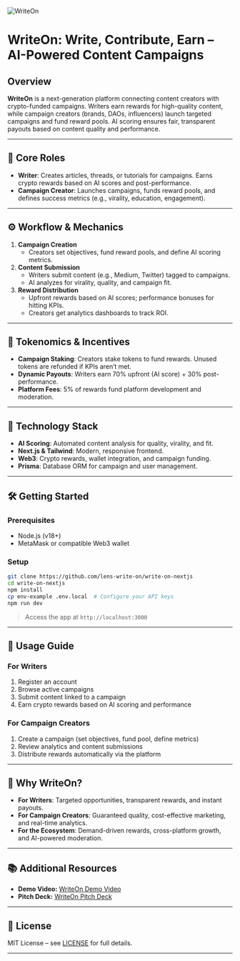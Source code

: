 ![WriteOn](https://github.com/user-attachments/assets/48e8d273-bbe2-4f7d-a168-f284ec6036e4)
# WriteOn: Write, Contribute, Earn – AI-Powered Content Campaigns

## Overview
**WriteOn** is a next-generation platform connecting content creators with crypto-funded campaigns. Writers earn rewards for high-quality content, while campaign creators (brands, DAOs, influencers) launch targeted campaigns and fund reward pools. AI scoring ensures fair, transparent payouts based on content quality and performance.

---

## 🚀 Core Roles

- **Writer**: Creates articles, threads, or tutorials for campaigns. Earns crypto rewards based on AI scores and post-performance.
- **Campaign Creator**: Launches campaigns, funds reward pools, and defines success metrics (e.g., virality, education, engagement).

---

## ⚙️ Workflow & Mechanics

1. **Campaign Creation**
   - Creators set objectives, fund reward pools, and define AI scoring metrics.
2. **Content Submission**
   - Writers submit content (e.g., Medium, Twitter) tagged to campaigns.
   - AI analyzes for virality, quality, and campaign fit.
3. **Reward Distribution**
   - Upfront rewards based on AI scores; performance bonuses for hitting KPIs.
   - Creators get analytics dashboards to track ROI.

---

## 💸 Tokenomics & Incentives

- **Campaign Staking**: Creators stake tokens to fund rewards. Unused tokens are refunded if KPIs aren’t met.
- **Dynamic Payouts**: Writers earn 70% upfront (AI score) + 30% post-performance.
- **Platform Fees**: 5% of rewards fund platform development and moderation.

---

## 🧠 Technology Stack

- **AI Scoring**: Automated content analysis for quality, virality, and fit.
- **Next.js & Tailwind**: Modern, responsive frontend.
- **Web3**: Crypto rewards, wallet integration, and campaign funding.
- **Prisma**: Database ORM for campaign and user management.

---

## 🛠️ Getting Started

### Prerequisites
- Node.js (v18+)
- MetaMask or compatible Web3 wallet

### Setup
```bash
git clone https://github.com/lens-write-on/write-on-nextjs
cd write-on-nextjs
npm install
cp env-example .env.local  # Configure your API keys
npm run dev
```
> Access the app at `http://localhost:3000`

---

## 📝 Usage Guide

### For Writers
1. Register an account
2. Browse active campaigns
3. Submit content linked to a campaign
4. Earn crypto rewards based on AI scoring and performance

### For Campaign Creators
1. Create a campaign (set objectives, fund pool, define metrics)
2. Review analytics and content submissions
3. Distribute rewards automatically via the platform

---

## 🌟 Why WriteOn?
- **For Writers**: Targeted opportunities, transparent rewards, and instant payouts.
- **For Campaign Creators**: Guaranteed quality, cost-effective marketing, and real-time analytics.
- **For the Ecosystem**: Demand-driven rewards, cross-platform growth, and AI-powered moderation.

---
## 📚 Additional Resources
- **Demo Video:** [WriteOn Demo Video](https://youtu.be/oWiTPByKY1c)
- **Pitch Deck:** [WriteOn Pitch Deck](https://drive.google.com/file/d/1IzwvO1SG5mXtJJtPHKSeAECIqfp6KHBO/view?usp=drive_link)
---
## 📄 License
MIT License – see [LICENSE](LICENSE) for full details.

---
